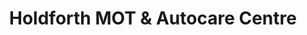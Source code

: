 ---
title: "Holdforth MOT & Autocare Centre"
url: /bishop-auckland/holdforth-mot-and-autocare-centre/
shop: car repair
---
